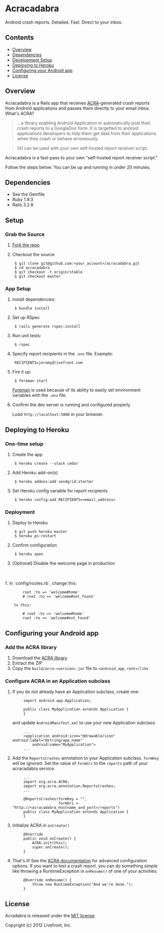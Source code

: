 # Acracadabra

Android crash reports. Detailed. Fast. Direct to your inbox.


## Contents

* [Overview](#overview)
* [Dependencies](#dependencies)
* [Development Setup](#setup)
* [Deploying to Heroku](#deployment)
* [Configuring your Android app](#android-config)
* [License](#license)

<a name="overview"></a>
## Overview

Acracadabra is a Rails app that receives [ACRA](https://code.google.com/p/acra)-generated crash reports from Android applications and passes them directly to your email inbox. What's ACRA?

> ...a library enabling Android Application to automatically post their crash reports to a GoogleDoc form. It is targetted to android applications developers to help them get data from their applications when they crash or behave erroneously.

> [It] can be used with your own self-hosted report receiver script.

Acracadabra is a fast-pass to your own "self-hosted report receiver script."

Follow the steps below. You can be up and running in under 20 minutes.

<a name="dependencies"></a>
## Dependencies

* See the Gemfile
* Ruby 1.9.3
* Rails 3.2.8

<a name="setup"></a>
## Setup

### Grab the Source

1. [Fork the repo](https://github.com/livefront/acracadabra/fork_select)

2. Checkout the source

        $ git clone git@github.com:<your_account>/acracadabra.git
        $ cd acracadabra
        $ git checkout -t origin/stable
        $ git checkout master

### App Setup

1. Install dependencies:

        $ bundle install

2. Set up RSpec

        $ rails generate rspec:install  

3. Run unit tests:

        $ rspec

4. Specify report recipients in the `.env` file.  Example:

        RECIPIENTS=jeremy@livefront.com

5. Fire it up:

        $ foreman start

    [Foreman](https://github.com/ddollar/foreman) is used because of its ability to easily set environment variables with the `.env` file. 

5. Confirm the dev server is running and configured properly

    Load `http://localhost:5000` in your browser.

<a name="deployment"></a>
## Deploying to Heroku

### One-time setup

1. Create the app

        $ heroku create --stack cedar

1. Add Heroku add-on(s)

        $ heroku addons:add sendgrid:starter

2. Set Heroku config variable for report recipients

        $ heroku config:add RECIPIENTS=<email_address>

### Deployment

1. Deploy to Heroku

        $ git push heroku master
        $ heroku ps:restart

2. Confirm configuration

        $ heroku open

3. [Optional] Disable the welcome page in production
<br />
<br />
    1. In `config/routes.rb`, change this:

            root :to => 'welcome#home'
            # root :to => 'welcome#not_found'

        to this:

            # root :to => 'welcome#home'
            root :to => 'welcome#not_found'
            
<a name="android-config"></a>
## Configuring your Android app

### Add the ACRA library

1. Download the [ACRA library](https://code.google.com/p/acra/downloads/list)
1. Extract the ZIP
1. Copy the `build/acra-<version>.jar` file to `<android_app_root>/libs`

### Configure ACRA in an Application subclass

1. If you do not already have an Application subclass, create one:  

            import android.app.Application;
   
            public class MyApplication extends Application {
            }
    and update `AndroidManifest.xml` to use your new Application subclass:
       
            ...
            <application android:icon="@drawable/icon" android:label="@string/app_name"
                android:name="MyApplication">
            ...

2. Add the `ReportsCrashes` annotation to your Application subclass.  `formKey` will be ignored. Set the value of `formUri` to the `reports` path of your acracadabra service.

            ...
            import org.acra.ACRA;
            import org.acra.annotation.ReportsCrashes;
            ...

            @ReportsCrashes(formKey = "",
                            formUri = "http://<acracadabra_hostname_and_port>/reports")
            public class MyApplication extends Application {
            }

3. Initialize ACRA in `onCreate()`
  
            @Override
            public void onCreate() {
                ACRA.init(this);
                super.onCreate();
            }

4. That's it!  See the <a href="https://code.google.com/p/acra/wiki/BasicSetup">ACRA documentation</a> for advanced configuration options. If you want to test a crash report, you can do something simple like throwing a RuntimeException in `onResume()` of one of your activities:

            @Override onResume() {
                throw new RuntimeException("And we're done.");
            }

<a href="#license"></a>
## License

Acradabra is released under the [MIT license](www.opensource.org/licenses/MIT).      

Copyright (c) 2012 Livefront, Inc.  
